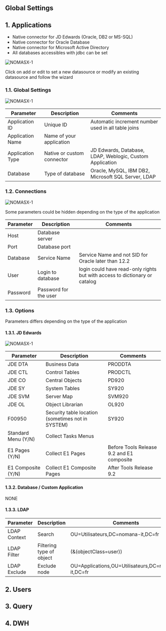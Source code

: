 ## Global Settings

## 1. Applications

* Native connector for JD Edwards (Oracle, DB2 or MS-SQL)
* Native connector for Oracle Database
* Native connector for Microsoft Active Directory
* All databases accessibles with jdbc can be set

![NOMASX-1](https://docs.nomana-it.fr/assets/nomasx1/application-0.png)

Click on add or edit to set a new datasource or modify an existing datasource and follow the wizard

### 1.1. Global Settings

![NOMASX-1](https://docs.nomana-it.fr/assets/nomasx1/application-1.png)


| Parameter        | Description                | Comments                                                 |
|------------------|----------------------------|----------------------------------------------------------|
| Application ID   | Unique ID                  | Automatic increment number used in all table joins       |
| Application Name | Name of your application   |                                                          |
| Application Type | Native or custom connector | JD Edwards, Database, LDAP, Weblogic, Custom Application |
| Database         | Type of database           | Oracle, MySQL, IBM DB2, Microsoft SQL Server, LDAP       |


### 1.2. Connections

![NOMASX-1](https://docs.nomana-it.fr/assets/nomasx1/application-2.png)

Some parameters could be hidden depending on the type of the application

| Parameter | Description           | Comments                                                                   |
|-----------|-----------------------|----------------------------------------------------------------------------|
| Host      | Database server       |                                                                            |
| Port      | Database port         |                                                                            |
| Database  | Service Name          | Service Name and not SID for Oracle later than 12.2                        |
| User      | Login to database     | login could have read-only rights but with access to dictionary or catalog |
| Password  | Password for the user |                                                                            |


### 1.3. Options

Parameters differs depending on the type of the application

#### 1.3.1. JD Edwards

![NOMASX-1](https://docs.nomana-it.fr/assets/nomasx1/application-3.png)

| Parameter           | Description                                       | Comments                                  |
|---------------------|---------------------------------------------------|-------------------------------------------|
| JDE DTA             | Business Data                                     | PRODDTA                                   |
| JDE CTL             | Control Tables                                    | PRODCTL                                   |
| JDE CO              | Central Objects                                   | PD920                                     |
| JDE SY              | System Tables                                     | SY920                                     |
| JDE SVM             | Server Map                                        | SVM920                                    |
| JDE OL              | Object Librarian                                  | OL920                                     |
| F00950              | Security table location (sometimes not in SYSTEM) | SY920                                     |
| Standard Menu (Y/N) | Collect Tasks Menus                               |                                           |
| E1 Pages (Y/N)      | Collect E1 Pages                                  | Before Tools Release 9.2 and E1 composite |
| E1 Composite (Y/N)  | Collect E1 Composite Pages                        | After Tools Release 9.2                   |

####  1.3.2. Database / Custom Application

NONE

####  1.3.3. LDAP

| Parameter    | Description              | Comments                                           |
|--------------|--------------------------|----------------------------------------------------|
| LDAP Context | Search                   | OU=Utilisateurs,DC=nomana-it,DC=fr                 |
| LDAP Filter  | Filtering type of object | (&(objectClass=user))                              |
| LDAP Exclude | Exclude node             | OU=Applications,OU=Utilisateurs,DC=nomana-it,DC=fr |

## 2. Users


## 3. Query


## 4. DWH
